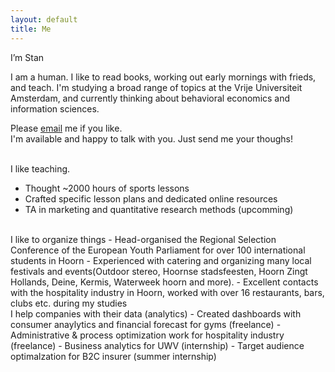 ```yaml
---
layout: default
title: Me
---
```


I’m Stan

I am a human. I like to read books, working out early mornings with frieds, and teach. I'm studying a broad range of topics at the Vrije Universiteit Amsterdam, and currently thinking about behavioral economics and information sciences.


Please <a href="mailto:sjbrou@gmail.com">email</a> me if you like.  
I'm available and happy to talk with you. Just send me your thoughs!

<br>
I like teaching.

- Thought ~2000 hours of sports lessons
- Crafted specific lesson plans and dedicated online resources
- TA in marketing and quantitative research methods (upcomming)

<br>
I like to organize things
- Head-organised the Regional Selection Conference of the European Youth Parliament for over 100 international students in Hoorn
- Experienced with catering and organizing many local festivals and events(Outdoor stereo, Hoornse stadsfeesten, Hoorn Zingt Hollands, Deine, Kermis, Waterweek hoorn and more).
- Excellent contacts with the hospitality industry in Hoorn, worked with over 16 restaurants, bars, clubs etc. during my studies

<br>
I help companies with their data (analytics)
- Created dashboards with consumer anaylytics and financial forecast for gyms (freelance)
- Administrative & process optimization work for hospitality industry (freelance)
- Business analytics for UWV (internship)
- Target audience optimalzation for B2C insurer (summer internship)
<br>
 